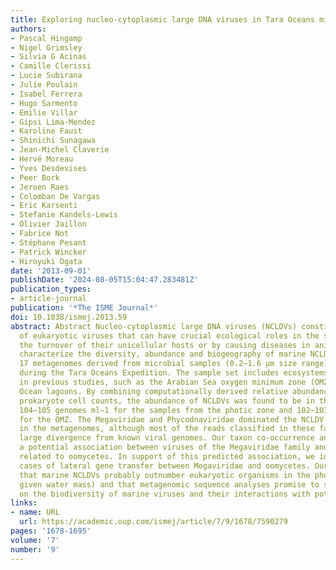 ```yaml
---
title: Exploring nucleo-cytoplasmic large DNA viruses in Tara Oceans microbial metagenomes
authors:
- Pascal Hingamp
- Nigel Grimsley
- Silvia G Acinas
- Camille Clerissi
- Lucie Subirana
- Julie Poulain
- Isabel Ferrera
- Hugo Sarmento
- Emilie Villar
- Gipsi Lima-Mendez
- Karoline Faust
- Shinichi Sunagawa
- Jean-Michel Claverie
- Hervé Moreau
- Yves Desdevises
- Peer Bork
- Jeroen Raes
- Colomban De Vargas
- Eric Karsenti
- Stefanie Kandels-Lewis
- Olivier Jaillon
- Fabrice Not
- Stéphane Pesant
- Patrick Wincker
- Hiroyuki Ogata
date: '2013-09-01'
publishDate: '2024-08-05T15:04:47.283481Z'
publication_types:
- article-journal
publication: '*The ISME Journal*'
doi: 10.1038/ismej.2013.59
abstract: Abstract Nucleo-cytoplasmic large DNA viruses (NCLDVs) constitute a group
  of eukaryotic viruses that can have crucial ecological roles in the sea by accelerating
  the turnover of their unicellular hosts or by causing diseases in animals. To better
  characterize the diversity, abundance and biogeography of marine NCLDVs, we analyzed
  17 metagenomes derived from microbial samples (0.2–1.6 μm size range) collected
  during the Tara Oceans Expedition. The sample set includes ecosystems under-represented
  in previous studies, such as the Arabian Sea oxygen minimum zone (OMZ) and Indian
  Ocean lagoons. By combining computationally derived relative abundance and direct
  prokaryote cell counts, the abundance of NCLDVs was found to be in the order of
  104–105 genomes ml−1 for the samples from the photic zone and 102–103 genomes ml−1
  for the OMZ. The Megaviridae and Phycodnaviridae dominated the NCLDV populations
  in the metagenomes, although most of the reads classified in these families showed
  large divergence from known viral genomes. Our taxon co-occurrence analysis revealed
  a potential association between viruses of the Megaviridae family and eukaryotes
  related to oomycetes. In support of this predicted association, we identified six
  cases of lateral gene transfer between Megaviridae and oomycetes. Our results suggest
  that marine NCLDVs probably outnumber eukaryotic organisms in the photic layer (per
  given water mass) and that metagenomic sequence analyses promise to shed new light
  on the biodiversity of marine viruses and their interactions with potential hosts.
links:
- name: URL
  url: https://academic.oup.com/ismej/article/7/9/1678/7590279
pages: '1678-1695'
volume: '7'
number: '9'
---
```

